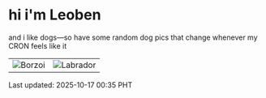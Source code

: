 # hi i'm Leoben

and i like dogs—so have some random dog pics that change whenever my CRON feels like it

|  |  |
|--------|----------|
| ![Borzoi](https://random-dog-vercel.vercel.app/api/random-borzoi?v=1760632545) | ![Labrador](https://random-dog-vercel.vercel.app/api/random-labrador?v=1760632545) |

Last updated: 2025-10-17 00:35 PHT
